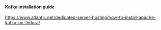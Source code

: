 #### Kafka installation guide
https://www.atlantic.net/dedicated-server-hosting/how-to-install-apache-kafka-on-fedora/